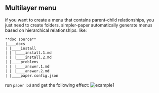 ## Multilayer menu
if you want to create a menu that contains parent-child relationships, you just need to create folders.
simpler-paper automatically generate menus based on hierarchical relationships.
like:

```html
**doc source**
|____docs
| |____install
| | |____install.1.md
| | |____install.2.md
| |____problems
| | |____answer.1.md
| | |____answer.2.md
| |____paper.config.json

```
run `paper bd` and get the following effect:
![example1](assets/example-multilayer-menu.png)



<br/>
<br/>
